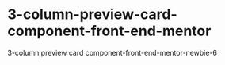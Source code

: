 # 3-column-preview-card-component-front-end-mentor
3-column preview card component-front-end-mentor-newbie-6
